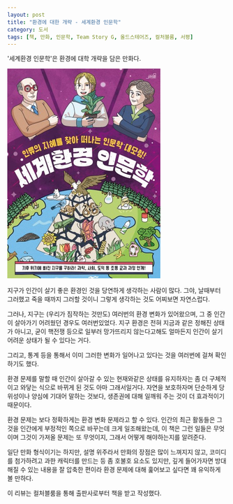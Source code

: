 ```yaml
---
layout: post
title: "환경에 대한 개략 - 세계환경 인문학"
category: 도서
tags: [책, 만화, 인문학, Team Story G, 올드스테어즈, 컬처블룸, 서평]
---
```


'세계환경 인문학'은
환경에 대학 개략을 담은 만화다.

![표지](/images/world-environment-humanities-comic-book-h480.jpg)

지구가 인간이 살기 좋은 환경인 것을 당연하게 생각하는 사람이 많다.
그야, 날때부터 그러했고 죽을 때까지 그러할 것이니 그렇게 생각하는 것도 어찌보면 자연스럽다.

그러나, 지구는 (우리가 짐작하는 것만도) 여러번의 환경 변화가 있어왔으며,
그 중 인간이 살아가기 어려웠던 경우도 여러번있었다.
지구 환경은 전혀 지금과 같은 정해진 상태가 아니고,
굳이 핵전쟁 등으로 일부러 망가뜨리지 않는다고해도
얼마든지 인간이 살기 어려운 상태가 될 수 있다는 거다.

그리고, 통계 등을 통해서
이미 그러한 변화가 일어나고 있다는 것을
여러번에 걸쳐 확인하기도 했다.

환경 문제를 말할 때
인간이 살아갈 수 있는 현재와같은 상태를 유지하자는
좀 더 구체적이고 와닿는 식으로 바뀌게 된 것도 아마 그래서일거다.
자연을 보호하자며 단순하게 당위성이나 양심에 기대어 말하는 것보다,
생존권에 대해 일깨워 주는 것이 더 효과적이기 때문이다.

환경 문제는 보다 정확하게는 환경 변화 문제라고 할 수 있다.
인간의 최근 활동들은 그것을 인간에게 부정적인 쪽으로 바꾸는데 크게 일조해왔는데,
이 책은 그런 일들은 무엇이며
그것이 가져올 문제는 또 무엇이지,
그래서 어떻게 해야하는지를 알려준다.

일단 만화 형식이기는 하지만,
설명 위주라서 만화의 장점은 많이 느껴지지 않고,
코미디를 첨가하려고 과한 캐릭터를 만드는 등 좀 호불호 요소도 있지만,
깊게 들어가자면 방대해질 수 있는 내용을 잘 압축한 편이라
환경 문제에 대해 훑어보고 싶다면 꽤 유익하게 볼 만하다.



<div class="im im-info">
이 리뷰는 컬처블룸을 통해 출판사로부터 책을 받고 작성했다.
</div>
